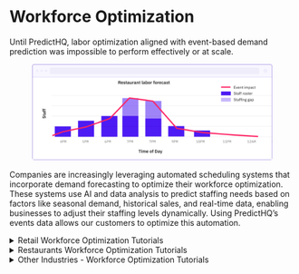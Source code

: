 # Workforce Optimization

Until PredictHQ, labor optimization aligned with event-based demand prediction was impossible to perform effectively or at scale.

<figure><img src="../../.gitbook/assets/stock per week tutorial example 2.png" alt=""><figcaption></figcaption></figure>

Companies are increasingly leveraging automated scheduling systems that incorporate demand forecasting to optimize their workforce optimization. These systems use AI and data analysis to predict staffing needs based on factors like seasonal demand, historical sales, and real-time data, enabling businesses to adjust their staffing levels dynamically. Using PredictHQ’s events data allows our customers to optimize this automation.



<details>

<summary>Retail Workforce Optimization Tutorials</summary>

To implement PredictHQ data to inform dynamic pricing for your retail business, review the options below:

* **No code:** Using the PredictHQ Web application (Control Center) unlocks demand data weeks and months in advance to inform your inventory updates. [Read more](https://www.predicthq.com/support/see-total-daily-event-impact-in-control-center) about Event Trends.
* **Business Intelligence (BI) tools:** Integrate PredictHQ data with your Power BI (or other analytics tool) inventory management workflows. [Read tutorial](../guides/tutorials/connect-and-build-events-data-in-power-bi.md).

<!---->

* **Load event data to your warehouse:** Take PredictHQ API data and load it into a data warehouse. [Read tutorial](https://docs.predicthq.com/getting-started/guides/tutorials/loading-predicthqs-event-data-into-your-data-warehouse).
* **Machine learning models:** Automatically and dynamically update your inventory management by integrating PredictHQ data directly into your demand forecasting models. [Read tutorial. ](../guides/tutorials/improving-demand-forecasting-models-with-event-features.md)
* Build a custom demand calendar (Coming soon)

[**Quick filters**](https://docs.predicthq.com/getting-started/guides/industry-specific-event-filters#location-type) **to get you started:**  \
1\. Event categories most impactful for this industry: `public holidays, performing-arts, community, conferences, festivals`\
2\. Location type: `radius-based`\
3\. Minimum PHQ rank: 50

A retail chains use PredictHQ’s event data to identify local and national events such as `conferences,` `sports events,` and `festivals`. For instance, if a major concert is scheduled near one of their flagship locations, the store anticipates an influx of visitors in the area.

Based on historical sales data during similar past events, a store can adjust its labor forecasting models to predict increased customer traffic. This information helps the store decide how many extra staff members are needed to handle additional customers effectively.

Read about how [Legion relies on PredictHQ to help retailers eliminate labor inefficiencies](https://www.predicthq.com/customers/legion).



</details>



<details>

<summary>Restaurants Workforce Optimization Tutorials</summary>

To implement PredictHQ data to inform dynamic pricing for your restaurant business, review the options below:

* **No code:** Using the PredictHQ Web application (Control Center) unlocks demand data weeks and months in advance to inform your inventory updates. [Read more](https://www.predicthq.com/support/see-total-daily-event-impact-in-control-center) about Event Trends.
* **Business Intelligence (BI) tools:** Integrate PredictHQ data with your Power BI (or other analytics tool) inventory management workflows. [Read tutorial](../guides/tutorials/connect-and-build-events-data-in-power-bi.md).
* **Machine learning models:** Automatically and dynamically update your inventory management by integrating PredictHQ data directly into your demand forecasting models. [Read tutorial. ](../guides/tutorials/improving-demand-forecasting-models-with-event-features.md)
* Build a custom demand calendar (Coming soon)

[**Quick filters**](https://docs.predicthq.com/getting-started/guides/industry-specific-event-filters#location-type) **to get you started:**  \
1\. Event categories most impactful for this industry: `public holidays, performing-arts, conferences, concerts, festivals`\
2\. Location type: `radius-based`\
3\. Minimum PHQ rank: 30

A restaurant located in an urban center with frequent local events can use PredictHQ to track upcoming events such as local `festivals,` `conferences`, `concerts`, `parades`, or `public holidays`.

Anticipating more customers, a restaurant can schedule more kitchen and waitstaff for the event period. They also prepare for higher demand in specific menu items that are popular during such events, ensuring they have sufficient supplies and staff to deliver a high-quality dining experience without delay.

By using PredictHQ’s event data in their demand forecasting models, or planning dashboards and calendars, restaurants can more accurately schedule the right amount of labor needed to handle changes in customer volume efficiently. This not only optimizes workforce costs but also enhances customer satisfaction by better-managing peak times.\


</details>



<details>

<summary>Other Industries - Workforce Optimization Tutorials</summary>

To implement PredictHQ data for Workforce Optimization for your industry, review the options below:\


* **No code:** Using the PredictHQ Web application (Control Center) unlocks demand data weeks and months in advance to inform your inventory updates. [Read more](https://www.predicthq.com/support/see-total-daily-event-impact-in-control-center) about Event Trends.

<!---->

* **Business Intelligence (BI) tools:** Integrate PredictHQ data with your Power BI (or other analytics tool) inventory management workflows. [Read tutorial](../guides/tutorials/connect-and-build-events-data-in-power-bi.md).
* **Machine learning models:** Automatically and dynamically update your inventory management by integrating PredictHQ data directly into your demand forecasting models. [Read tutorial. ](../guides/tutorials/improving-demand-forecasting-models-with-event-features.md)

<!---->

* Build a custom demand calendar (Coming soon)

</details>

